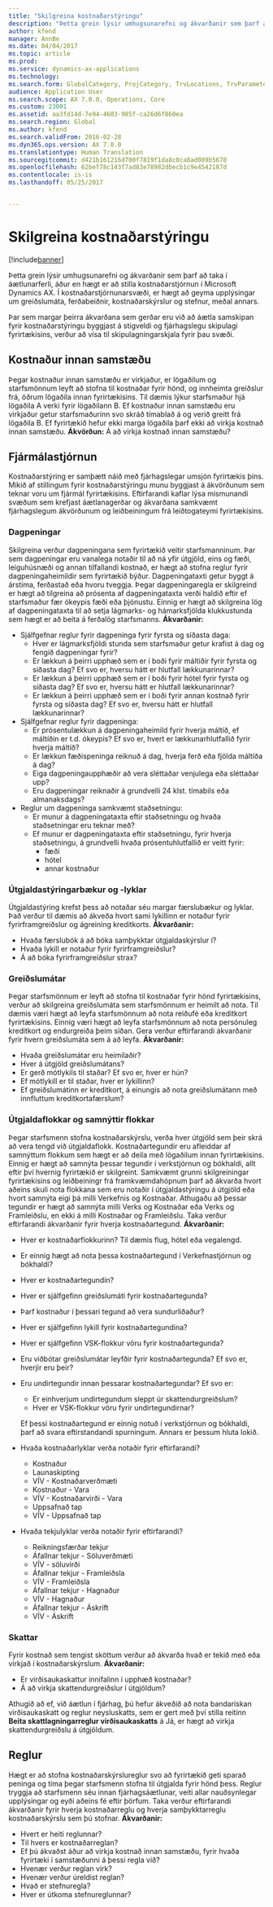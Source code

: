 ```yaml
---
title: "Skilgreina kostnaðarstýringu"
description: "Þetta grein lýsir umhugsunarefni og ákvarðanir sem þarf að taka í áætlunarferli, áður en hægt er að stilla kostnaðarstjórnun í Microsoft Dynamics AX. Í kostnaðarstjórnunarsvæði, er hægt að geyma upplýsingar um greiðslumáta, ferðabeiðnir, kostnaðarskýrslur og stefnur, meðal annars."
author: kfend
manager: AnnBe
ms.date: 04/04/2017
ms.topic: article
ms.prod: 
ms.service: dynamics-ax-applications
ms.technology: 
ms.search.form: GlobalCategory, ProjCategory, TrvLocations, TrvParameters, TrvPaymethod, TrvPerDiems
audience: Application User
ms.search.scope: AX 7.0.0, Operations, Core
ms.custom: 23001
ms.assetid: aa3fd14d-7e94-4603-985f-ca26d6f860ea
ms.search.region: Global
ms.author: kfend
ms.search.validFrom: 2016-02-28
ms.dyn365.ops.version: AX 7.0.0
ms.translationtype: Human Translation
ms.sourcegitcommit: d421b161216d700f7819f1da8c0ca8ad089b5670
ms.openlocfilehash: 62bef78c143f7ad83e78982dbecb1c9e4542187d
ms.contentlocale: is-is
ms.lasthandoff: 05/25/2017


---
```


# <a name="configure-expense-management"></a>Skilgreina kostnaðarstýringu

[!include[banner](../includes/banner.md)]


Þetta grein lýsir umhugsunarefni og ákvarðanir sem þarf að taka í áætlunarferli, áður en hægt er að stilla kostnaðarstjórnun í Microsoft Dynamics AX. Í kostnaðarstjórnunarsvæði, er hægt að geyma upplýsingar um greiðslumáta, ferðabeiðnir, kostnaðarskýrslur og stefnur, meðal annars. 

Þar sem margar þeirra ákvarðana sem gerðar eru við að áætla samskipan fyrir kostnaðarstýringu byggjast á stigveldi og fjárhagslegu skipulagi fyrirtækisins, verður að vísa til skipulagningarskjala fyrir þau svæði.

## <a name="intercompany-expenses"></a>Kostnaður innan samstæðu
Þegar kostnaður innan samstæðu er virkjaður, er lögaðilum og starfsmönnum leyft að stofna til kostnaðar fyrir hönd, og innheimta greiðslur frá, öðrum lögaðila innan fyrirtækisins. Til dæmis lýkur starfsmaður hjá lögaðila A verki fyrir lögaðilann B. Ef kostnaður innan samstæðu eru virkjaður getur starfsmaðurinn svo skráð tímablað á og verið greitt frá lögaðila B. Ef fyrirtækið hefur ekki marga lögaðila þarf ekki að virkja kostnað innan samstæðu. **Ákvörðun:** Á að virkja kostnað innan samstæðu?

## <a name="financial-management"></a>Fjármálastjórnun
Kostnaðarstýring er samþætt náið með fjárhagslegar umsjón fyrirtækis þíns. Mikið af stillingum fyrir kostnaðarstýringu munu byggjast á ákvörðunum sem teknar voru um fjármál fyrirtækisins. Eftirfarandi kaflar lýsa mismunandi svæðum sem krefjast áætlanagerðar og ákvarðana samkvæmt fjárhagslegum ákvörðunum og leiðbeiningum frá leiðtogateymi fyrirtækisins.

### <a name="per-diems"></a>Dagpeningar

Skilgreina verður dagpeningana sem fyrirtækið veitir starfsmanninum. Þar sem dagpeningar eru vanalega notaðir til að ná yfir útgjöld, eins og fæði, leiguhúsnæði og annan tilfallandi kostnað, er hægt að stofna reglur fyrir dagpeningaheimildir sem fyrirtækið býður. Dagpeningataxti getur byggt á árstíma, ferðastað eða hvoru tveggja. Þegar dagpeningaregla er skilgreind er hægt að tilgreina að prósenta af dagpeningataxta verði haldið eftir ef starfsmaður fær ókeypis fæði eða þjónustu. Einnig er hægt að skilgreina lög af dagpeningataxta til að setja lágmarks- og hámarksfjölda klukkustunda sem hægt er að beita á ferðalög starfsmanns. **Ákvarðanir:**

-   Sjálfgefnar reglur fyrir dagpeninga fyrir fyrsta og síðasta daga:
    -   Hver er lágmarksfjöldi stunda sem starfsmaður getur krafist á dag og fengið dagpeningar fyrir?
    -   Er lækkun á þeirri upphæð sem er í boði fyrir máltíðir fyrir fyrsta og síðasta dag? Ef svo er, hversu hátt er hlutfall lækkunarinnar?
    -   Er lækkun á þeirri upphæð sem er í boði fyrir hótel fyrir fyrsta og síðasta dag? Ef svo er, hversu hátt er hlutfall lækkunarinnar?
    -   Er lækkun á þeirri upphæð sem er í boði fyrir annan kostnað fyrir fyrsta og síðasta dag? Ef svo er, hversu hátt er hlutfall lækkunarinnar?
-   Sjálfgefnar reglur fyrir dagpeninga:
    -   Er prósentulækkun á dagpeningaheimild fyrir hverja máltíð, ef máltíðin er t.d. ókeypis? Ef svo er, hvert er lækkunarhlutfallið fyrir hverja máltíð?
    -   Er lækkun fæðispeninga reiknuð á dag, hverja ferð eða fjölda máltíða á dag?
    -   Eiga dagpeningaupphæðir að vera sléttaðar venjulega eða sléttaðar upp?
    -   Eru dagpeningar reiknaðir á grundvelli 24 klst. tímabils eða almanaksdags?
-   Reglur um dagpeninga samkvæmt staðsetningu:
    -   Er munur á dagpeningataxta eftir staðsetningu og hvaða staðsetningar eru teknar með?
    -   Ef munur er dagpeningataxta eftir staðsetningu, fyrir hverja staðsetningu, á grundvelli hvaða prósentuhlutfallið er veitt fyrir:
        -   fæði
        -   hótel
        -   annar kostnaður

### <a name="expense-management-journals-and-accounts"></a>Útgjaldastýringarbækur og -lyklar

Útgjaldastýring krefst þess að notaðar séu margar færslubækur og lyklar. Það verður til dæmis að ákveða hvort sami lykillinn er notaður fyrir fyrirframgreiðslur og ágreining kreditkorts. **Ákvarðanir:**

-   Hvaða færslubók á að bóka samþykktar útgjaldaskýrslur í?
-   Hvaða lykill er notaður fyrir fyrirframgreiðslur?
-   Á að bóka fyrirframgreiðslur strax?

### <a name="payment-methods"></a>Greiðslumátar

Þegar starfsmönnum er leyft að stofna til kostnaðar fyrir hönd fyrirtækisins, verður að skilgreina greiðslumáta sem starfsmönnum er heimilt að nota. Til dæmis væri hægt að leyfa starfsmönnum að nota reiðufé eða kreditkort fyrirtækisins. Einnig væri hægt að leyfa starfsmönnum að nota persónuleg kreditkort og endurgreiða þeim síðan. Gera verður eftirfarandi ákvarðanir fyrir hvern greiðslumáta sem á að leyfa. **Ákvarðanir:**

-   Hvaða greiðslumátar eru heimilaðir?
-   Hver á útgjöld greiðslumátans?
-   Er gerð mótlykils til staðar? Ef svo er, hver er hún?
-   Ef mótlykill er til staðar, hver er lykillinn?
-   Ef greiðslumátinn er kreditkort, á einungis að nota greiðslumátann með innfluttum kreditkortafærslum?

### <a name="expense-categories-and-shared-categories"></a>Útgjaldaflokkar og samnýttir flokkar

Þegar starfsmenn stofna kostnaðarskýrslu, verða hver útgjöld sem þeir skrá að vera tengd við útgjaldaflokk. Kostnaðartegundir eru afleiddar af samnýttum flokkum sem hægt er að deila með lögaðilum innan fyrirtækisins. Einnig er hægt að samnýta þessar tegundir í verkstjórnun og bókhaldi, allt eftir því hvernig fyrirtækið er skilgreint. Samkvæmt grunni skilgreiningar fyrirtækisins og leiðbeiningr frá framkvæmdahópnum þarf að ákvarða hvort aðeins skuli nota flokkana sem eru notaðir í útgjaldastýringu á útgjöld eða hvort samnýta eigi þá milli Verkefnis og Kostnaðar. Athugaðu að þessar tegundir er hægt að samnýta milli Verks og Kostnaðar eða Verks og Framleiðslu, en ekki á milli Kostnaðar og Framleiðslu. Taka verður eftirfarandi ákvarðanir fyrir hverja kostnaðartegund. **Ákvarðanir:**

-   Hver er kostnaðarflokkurinn? Til dæmis flug, hótel eða vegalengd.
-   Er einnig hægt að nota þessa kostnaðartegund í Verkefnastjórnun og bókhaldi?
-   Hver er kostnaðartegundin?
-   Hver er sjálfgefinn greiðslumáti fyrir kostnaðartegunda?
-   Þarf kostnaður í þessari tegund að vera sundurliðaður?
-   Hver er sjálfgefinn lykill fyrir kostnaðartegundina?
-   Hver er sjálfgefinn VSK-flokkur vöru fyrir kostnaðartegunda?
-   Eru viðbótar greiðslumátar leyfðir fyrir kostnaðartegunda? Ef svo er, hverjir eru þeir?
-   Eru undirtegundir innan þessarar kostnaðartegundar? Ef svo er:
    -   Er einhverjum undirtegundum sleppt úr skattendurgreiðslum?
    -   Hver er VSK-flokkur vöru fyrir undirtegundirnar?

    Ef þessi kostnaðartegund er einnig notuð í verkstjórnun og bókhaldi, þarf að svara eftirstandandi spurningum. Annars er þessum hluta lokið.
-   Hvaða kostnaðarlyklar verða notaðir fyrir eftirfarandi?
    -   Kostnaður
    -   Launaskipting
    -   VÍV - Kostnaðarverðmæti
    -   Kostnaður - Vara
    -   VÍV - Kostnaðarvirði - Vara
    -   Uppsafnað tap
    -   VÍV - Uppsafnað tap
-   Hvaða tekjulyklar verða notaðir fyrir eftirfarandi?
    -   Reikningsfærðar tekjur
    -   Áfallnar tekjur - Söluverðmæti
    -   VÍV - söluvirði
    -   Áfallnar tekjur - Framleiðsla
    -   VÍV - Framleiðsla
    -   Áfallnar tekjur - Hagnaður
    -   VÍV - Hagnaður
    -   Áfallnar tekjur - Áskrift
    -   VÍV - Áskrift

 

### <a name="taxes"></a>Skattar

Fyrir kostnað sem tengist sköttum verður að ákvarða hvað er tekið með eða virkjað í kostnaðarskýrslum. **Ákvarðanir:**

-   Er virðisaukaskattur innifalinn í upphæð kostnaðar?
-   Á að virkja skattendurgreiðslur í útgjöldum?

Athugið að ef, við áætlun í fjárhag, þú hefur ákveðið að nota bandarískan virðisaukaskatt og reglur neysluskatts, sem er gert með því stilla reitinn **Beita skattlagningarreglur virðisaukaskatts** á Já, er hægt að virkja skattendurgreiðslu á útgjöldum.

## <a name="policies"></a>Reglur
Hægt er að stofna kostnaðarskýrslureglur svo að fyrirtækið geti sparað peninga og tíma þegar starfsmenn stofna til útgjalda fyrir hönd þess. Reglur tryggja að starfsmenn séu innan fjárhagsáætlunar, veiti allar nauðsynlegar upplýsingar og eyði aðeins fé eftir þörfum. Taka verður eftirfarandi ákvarðanir fyrir hverja kostnaðarreglu og hverja samþykktarreglu kostnaðarskýrslu sem þú stofnar. **Ákvarðanir:**

-   Hvert er heiti reglunnar?
-   Til hvers er kostnaðarreglan?
-   Ef þú ákvaðst áður að virkja kostnað innan samstæðu, fyrir hvaða fyrirtæki í samstæðunni á þessi regla við?
-   Hvenær verður reglan virk?
-   Hvenær verður úreldist reglan?
-   Hvað er stefnuregla?
-   Hver er útkoma stefnureglunnar?





